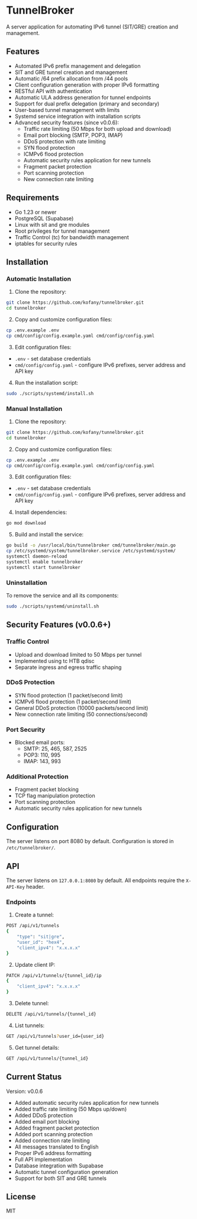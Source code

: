 # TunnelBroker

A server application for automating IPv6 tunnel (SIT/GRE) creation and management.

## Features

- Automated IPv6 prefix management and delegation
- SIT and GRE tunnel creation and management
- Automatic /64 prefix allocation from /44 pools
- Client configuration generation with proper IPv6 formatting
- RESTful API with authentication
- Automatic ULA address generation for tunnel endpoints
- Support for dual prefix delegation (primary and secondary)
- User-based tunnel management with limits
- Systemd service integration with installation scripts
- Advanced security features (since v0.0.6):
  - Traffic rate limiting (50 Mbps for both upload and download)
  - Email port blocking (SMTP, POP3, IMAP)
  - DDoS protection with rate limiting
  - SYN flood protection
  - ICMPv6 flood protection
  - Automatic security rules application for new tunnels
  - Fragment packet protection
  - Port scanning protection
  - New connection rate limiting

## Requirements

- Go 1.23 or newer
- PostgreSQL (Supabase)
- Linux with sit and gre modules
- Root privileges for tunnel management
- Traffic Control (tc) for bandwidth management
- iptables for security rules

## Installation

### Automatic Installation

1. Clone the repository:
```bash
git clone https://github.com/kofany/tunnelbroker.git
cd tunnelbroker
```

2. Copy and customize configuration files:
```bash
cp .env.example .env
cp cmd/config/config.example.yaml cmd/config/config.yaml
```

3. Edit configuration files:
- `.env` - set database credentials
- `cmd/config/config.yaml` - configure IPv6 prefixes, server address and API key

4. Run the installation script:
```bash
sudo ./scripts/systemd/install.sh
```

### Manual Installation

1. Clone the repository:
```bash
git clone https://github.com/kofany/tunnelbroker.git
cd tunnelbroker
```

2. Copy and customize configuration files:
```bash
cp .env.example .env
cp cmd/config/config.example.yaml cmd/config/config.yaml
```

3. Edit configuration files:
- `.env` - set database credentials
- `cmd/config/config.yaml` - configure IPv6 prefixes, server address and API key

4. Install dependencies:
```bash
go mod download
```

5. Build and install the service:
```bash
go build -o /usr/local/bin/tunnelbroker cmd/tunnelbroker/main.go
cp /etc/systemd/system/tunnelbroker.service /etc/systemd/system/
systemctl daemon-reload
systemctl enable tunnelbroker
systemctl start tunnelbroker
```

### Uninstallation

To remove the service and all its components:
```bash
sudo ./scripts/systemd/uninstall.sh
```

## Security Features (v0.0.6+)

### Traffic Control
- Upload and download limited to 50 Mbps per tunnel
- Implemented using tc HTB qdisc
- Separate ingress and egress traffic shaping

### DDoS Protection
- SYN flood protection (1 packet/second limit)
- ICMPv6 flood protection (1 packet/second limit)
- General DDoS protection (10000 packets/second limit)
- New connection rate limiting (50 connections/second)

### Port Security
- Blocked email ports:
  - SMTP: 25, 465, 587, 2525
  - POP3: 110, 995
  - IMAP: 143, 993

### Additional Protection
- Fragment packet blocking
- TCP flag manipulation protection
- Port scanning protection
- Automatic security rules application for new tunnels

## Configuration

The server listens on port 8080 by default. Configuration is stored in `/etc/tunnelbroker/`.

## API

The server listens on `127.0.0.1:8080` by default. All endpoints require the `X-API-Key` header.

### Endpoints

1. Create a tunnel:
```bash
POST /api/v1/tunnels
{
    "type": "sit|gre",
    "user_id": "hex4",
    "client_ipv4": "x.x.x.x"
}
```

2. Update client IP:
```bash
PATCH /api/v1/tunnels/{tunnel_id}/ip
{
    "client_ipv4": "x.x.x.x"
}
```

3. Delete tunnel:
```bash
DELETE /api/v1/tunnels/{tunnel_id}
```

4. List tunnels:
```bash
GET /api/v1/tunnels?user_id={user_id}
```

5. Get tunnel details:
```bash
GET /api/v1/tunnels/{tunnel_id}
```

## Current Status

Version: v0.0.6
- Added automatic security rules application for new tunnels
- Added traffic rate limiting (50 Mbps up/down)
- Added DDoS protection
- Added email port blocking
- Added fragment packet protection
- Added port scanning protection
- Added connection rate limiting
- All messages translated to English
- Proper IPv6 address formatting
- Full API implementation
- Database integration with Supabase
- Automatic tunnel configuration generation
- Support for both SIT and GRE tunnels

## License

MIT
